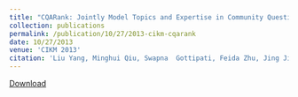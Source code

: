 ```yaml
---
title: "CQARank: Jointly Model Topics and Expertise in Community Question Answering"
collection: publications
permalink: /publication/10/27/2013-cikm-cqarank
date: 10/27/2013
venue: 'CIKM 2013'
citation: 'Liu Yang, Minghui Qiu, Swapna  Gottipati, Feida Zhu, Jing Jiang, Huiping Sun and Zhong Chen. CQARank: Jointly Model Topics and Expertise in Community Question Answering. In Proceedings of the 22nd ACM International Conference on Information and Knowledge Management (CIKM 2013), San Francisco, CA, USA. October 2013. Full Oral Paper, Top 3 Cited Papers in CIKM&apos;13 . Acceptance rate=16.8% (143 out of 848).'
---
```


<a href='http://yangliuy.github.io/files/papers/13-CIKM-CQARank.pdf'>Download</a>
